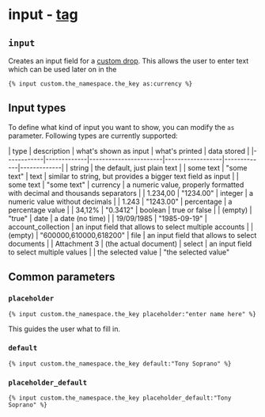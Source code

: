 # input - [tag](https://github.com/GetSilverfin/sf-templates/blob/master/README.md#tags)

## `input`

Creates an input field for a [custom drop](https://github.com/GetSilverfin/sf-templates/blob/master/README.md#tags). This allows the user to enter text which can be used later on in the 

```
{% input custom.the_namespace.the_key as:currency %}
```

## Input types

To define what kind of input you want to show, you can modify the `as` parameter. Following types are currently supported:

| type       | description | what's shown as input | what's printed   | data stored |
|------------|-------------|-----------------------|------------------|-------------|-------------|
| string     | the default, just plain text                                              |         | some text  | "some text"
| text       | similar to string, but provides a bigger text field as input              |         | some text  | "some text"
| currency   | a numeric value, properly formatted with decimal and thousands separators |         | 1.234,00   | "1234.00"
| integer    | a numeric value without decimals                                          |         | 1.243      | "1243.00"
| percentage | a percentage value                                                        |         | 34,12%     | "0.3412"
| boolean    | true or false                                                             |         | (empty)    | "true"
| date       | a date (no time)                                                          |         | 19/09/1985 | "1985-09-19"
| account_collection | an input field that allows to select multiple accounts            |         | (empty)    | "600000,610000,618200"
| file       | an input field that allows to select documents                            |         | Attachment 3 | (the actual document)
| select     | an input field to select multiple values                                  |         | the selected value | "the selected value"

## Common parameters

### `placeholder`

```
{% input custom.the_namespace.the_key placeholder:"enter name here" %}
```

This guides the user what to fill in. 


### `default`

```
{% input custom.the_namespace.the_key default:"Tony Soprano" %}
```

### `placeholder_default`

```
{% input custom.the_namespace.the_key placeholder_default:"Tony Soprano" %}
```
